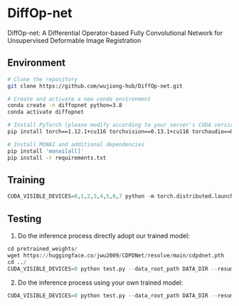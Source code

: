 # DiffOp-net
DiffOp-net: A Differential Operator-based Fully Convolutional Network for Unsupervised Deformable Image Registration


## Environment

```bash
# Clone the repository
git clone https://github.com/wujiong-hub/DiffOp-net.git

# Create and activate a new conda environment
conda create -n diffopnet python=3.8
conda activate diffopnet

# Install PyTorch (please modify according to your server's CUDA version)
pip install torch==1.12.1+cu116 torchvision==0.13.1+cu116 torchaudio==0.12.1 --extra-index-url https://download.pytorch.org/whl/cu116

# Install MONAI and additional dependencies
pip install 'monai[all]'
pip install -r requirements.txt
```


## Training
```python
CUDA_VISIBLE_DEVICES=0,1,2,3,4,5,6,7 python -m torch.distributed.launch --nproc_per_node=8 --master_port=1238 train.py --data_root_path DATA_DIR --dist True --uniform_sample
```
## Testing
1. Do the inference process directly adopt our trained model:
```python
cd pretrained_weights/
wget https://huggingface.co/jwu2009/CDPDNet/resolve/main/cdpdnet.pth
cd ../
CUDA_VISIBLE_DEVICES=0 python test.py --data_root_path DATA_DIR --resume pretrained_weights/cdpdnet.pth --store_result 
```

2. Do the inference process using your own trained model:
```python
CUDA_VISIBLE_DEVICES=0 python test.py --data_root_path DATA_DIR --resume CHECKPOINT_PATH --store_result 
```







